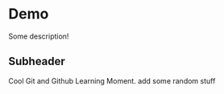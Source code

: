 # Demo

Some description!

## Subheader

Cool Git and Github Learning Moment.
add some random stuff 

